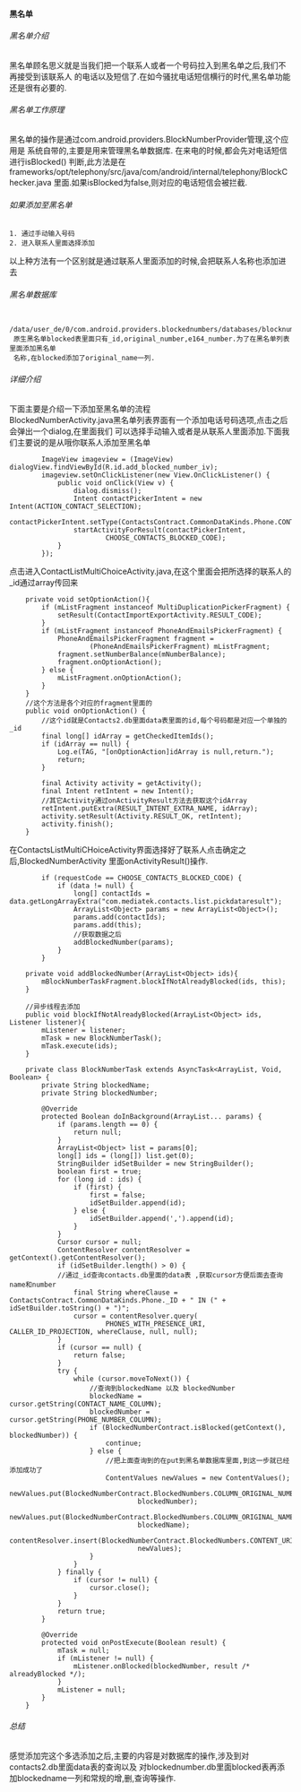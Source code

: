 #### 黑名单
###### 黑名单介绍
黑名单顾名思义就是当我们把一个联系人或者一个号码拉入到黑名单之后,我们不再接受到该联系人
的电话以及短信了.在如今骚扰电话短信横行的时代,黑名单功能还是很有必要的.
###### 黑名单工作原理
黑名单的操作是通过com.android.providers.BlockNumberProvider管理,这个应用是
系统自带的,主要是用来管理黑名单数据库. 在来电的时候,都会先对电话短信进行isBlocked()
判断,此方法是在frameworks/opt/telephony/src/java/com/android/internal/telephony/BlockChecker.java
里面.如果isBlocked为false,则对应的电话短信会被拦截.
###### 如果添加至黑名单
    1. 通过手动输入号码
    2. 进入联系人里面选择添加
以上种方法有一个区别就是通过联系人里面添加的时候,会把联系人名称也添加进去
###### 黑名单数据库
     /data/user_de/0/com.android.providers.blockednumbers/databases/blocknumbers.db
     原生黑名单blocked表里面只有_id,original_number,e164_number.为了在黑名单列表里面添加黑名单
     名称,在blocked添加了original_name一列.
###### 详细介绍
下面主要是介绍一下添加至黑名单的流程
<br>
BlockedNumberActivity.java黑名单列表界面有一个添加电话号码选项,点击之后会弹出一个dialog,在里面我们
可以选择手动输入或者是从联系人里面添加.下面我们主要说的是从哦你联系人添加至黑名单
```
        ImageView imageview = (ImageView) dialogView.findViewById(R.id.add_blocked_number_iv);
        imageview.setOnClickListener(new View.OnClickListener() {
            public void onClick(View v) {
                dialog.dismiss();
                Intent contactPickerIntent = new Intent(ACTION_CONTACT_SELECTION);
                contactPickerIntent.setType(ContactsContract.CommonDataKinds.Phone.CONTENT_TYPE);
                startActivityForResult(contactPickerIntent,
                        CHOOSE_CONTACTS_BLOCKED_CODE);
            }
        });
```
点击进入ContactListMultiChoiceActivity.java,在这个里面会把所选择的联系人的_id通过array传回来
```
    private void setOptionAction(){
        if (mListFragment instanceof MultiDuplicationPickerFragment) {
            setResult(ContactImportExportActivity.RESULT_CODE);
        }
        if (mListFragment instanceof PhoneAndEmailsPickerFragment) {
            PhoneAndEmailsPickerFragment fragment =
                    (PhoneAndEmailsPickerFragment) mListFragment;
            fragment.setNumberBalance(mNumberBalance);
            fragment.onOptionAction();
        } else {
            mListFragment.onOptionAction();
        }
    }
    //这个方法是各个对应的fragment里面的
    public void onOptionAction() {
        //这个id就是Contacts2.db里面data表里面的id,每个号码都是对应一个单独的_id
        final long[] idArray = getCheckedItemIds();
        if (idArray == null) {
            Log.e(TAG, "[onOptionAction]idArray is null,return.");
            return;
        }

        final Activity activity = getActivity();
        final Intent retIntent = new Intent();
        //其它Activity通过onActivityResult方法去获取这个idArray
        retIntent.putExtra(RESULT_INTENT_EXTRA_NAME, idArray);
        activity.setResult(Activity.RESULT_OK, retIntent);
        activity.finish();
    }
```
在ContactsListMultiCHoiceActivity界面选择好了联系人点击确定之后,BlockedNumberActivity
里面onActivityResult()操作.
```
        if (requestCode == CHOOSE_CONTACTS_BLOCKED_CODE) {
            if (data != null) {
                long[] contactIds = data.getLongArrayExtra("com.mediatek.contacts.list.pickdataresult");
                ArrayList<Object> params = new ArrayList<Object>();
                params.add(contactIds);
                params.add(this);
                //获取数据之后
                addBlockedNumber(params);
            }
        }

    private void addBlockedNumber(ArrayList<Object> ids){
        mBlockNumberTaskFragment.blockIfNotAlreadyBlocked(ids, this);
    }

    //异步线程去添加
    public void blockIfNotAlreadyBlocked(ArrayList<Object> ids, Listener listener){
        mListener = listener;
        mTask = new BlockNumberTask();
        mTask.execute(ids);
    }

    private class BlockNumberTask extends AsyncTask<ArrayList, Void, Boolean> {
        private String blockedName;
        private String blockedNumber;

        @Override
        protected Boolean doInBackground(ArrayList... params) {
            if (params.length == 0) {
                return null;
            }
            ArrayList<Object> list = params[0];
            long[] ids = (long[]) list.get(0);
            StringBuilder idSetBuilder = new StringBuilder();
            boolean first = true;
            for (long id : ids) {
                if (first) {
                    first = false;
                    idSetBuilder.append(id);
                } else {
                    idSetBuilder.append(',').append(id);
                }
            }
            Cursor cursor = null;
            ContentResolver contentResolver = getContext().getContentResolver();
            if (idSetBuilder.length() > 0) {
            //通过_id查询contacts.db里面的data表 ,获取cursor方便后面去查询name和number
                final String whereClause = ContactsContract.CommonDataKinds.Phone._ID + " IN (" + idSetBuilder.toString() + ")";
                cursor = contentResolver.query(
                        PHONES_WITH_PRESENCE_URI, CALLER_ID_PROJECTION, whereClause, null, null);
            }
            if (cursor == null) {
                return false;
            }
            try {
                while (cursor.moveToNext()) {
                    //查询到blockedName 以及 blockedNumber
                    blockedName = cursor.getString(CONTACT_NAME_COLUMN);
                    blockedNumber = cursor.getString(PHONE_NUMBER_COLUMN);
                    if (BlockedNumberContract.isBlocked(getContext(), blockedNumber)) {
                        continue;
                    } else {
                        //把上面查询到的在put到黑名单数据库里面,到这一步就已经添加成功了
                        ContentValues newValues = new ContentValues();
                        newValues.put(BlockedNumberContract.BlockedNumbers.COLUMN_ORIGINAL_NUMBER,
                                blockedNumber);
                        newValues.put(BlockedNumberContract.BlockedNumbers.COLUMN_ORIGINAL_NAME,
                                blockedName);
                        contentResolver.insert(BlockedNumberContract.BlockedNumbers.CONTENT_URI,
                                newValues);
                    }
                }
            } finally {
                if (cursor != null) {
                    cursor.close();
                }
            }
            return true;
        }

        @Override
        protected void onPostExecute(Boolean result) {
            mTask = null;
            if (mListener != null) {
                mListener.onBlocked(blockedNumber, result /* alreadyBlocked */);
            }
            mListener = null;
        }
    }
```
###### 总结
感觉添加完这个多选添加之后,主要的内容是对数据库的操作,涉及到对contacts2.db里面data表的查询以及
对blockednumber.db里面blocked表再添加blockedname一列和常规的增,删,查询等操作.


